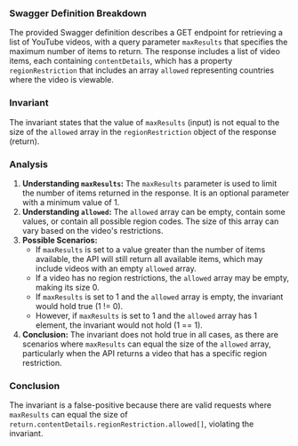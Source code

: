 ### Swagger Definition Breakdown
The provided Swagger definition describes a GET endpoint for retrieving a list of YouTube videos, with a query parameter `maxResults` that specifies the maximum number of items to return. The response includes a list of video items, each containing `contentDetails`, which has a property `regionRestriction` that includes an array `allowed` representing countries where the video is viewable.

### Invariant
The invariant states that the value of `maxResults` (input) is not equal to the size of the `allowed` array in the `regionRestriction` object of the response (return). 

### Analysis
1. **Understanding `maxResults`:** The `maxResults` parameter is used to limit the number of items returned in the response. It is an optional parameter with a minimum value of 1.
2. **Understanding `allowed`:** The `allowed` array can be empty, contain some values, or contain all possible region codes. The size of this array can vary based on the video's restrictions.
3. **Possible Scenarios:** 
   - If `maxResults` is set to a value greater than the number of items available, the API will still return all available items, which may include videos with an empty `allowed` array.
   - If a video has no region restrictions, the `allowed` array may be empty, making its size 0.
   - If `maxResults` is set to 1 and the `allowed` array is empty, the invariant would hold true (1 != 0).
   - However, if `maxResults` is set to 1 and the `allowed` array has 1 element, the invariant would not hold (1 == 1).
4. **Conclusion:** The invariant does not hold true in all cases, as there are scenarios where `maxResults` can equal the size of the `allowed` array, particularly when the API returns a video that has a specific region restriction.

### Conclusion
The invariant is a false-positive because there are valid requests where `maxResults` can equal the size of `return.contentDetails.regionRestriction.allowed[]`, violating the invariant.
